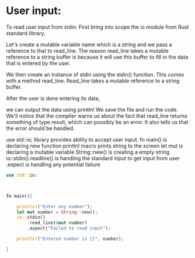 # User input:

 To read user input from stdin:
 First bring into scope the io module from Rust standard library. 


Let's create a mutable variable name which is a string and we pass a reference to that to read_line. The reason read_line takes a mutable reference to a string buffer is because it will use this buffer to fill in the data that is entered by the user.

 We then create an instance of stdin using the stdin() function. This comes with a method read_line. Read_line takes a mutable reference to a string buffer.


After the user is done entering its data, 

we can output the data using println! We save the file and run the code. We'll notice that the compiler warns us about the fact that read_line returns something of type result, which can possibly be an error. It also tells us that the error should be handled.

use std::io; library provides ability to accept user input.
fn main() is declaring new function
println! macro prints string to the screen
let mut is declaring a mutable variable
String::new() is creating a empty string
io::stdin().readline() is handling the standard input to get input from user
.expect is handling any potential failure 


```rust
use std::io;



fn main(){

    println!("Enter any number");
    let mut number = String::new();
    io::stdin()
        .read_line(&mut number)
        .expect("Failed to read input");

    println!("Entered number is {}", number);

}
```
